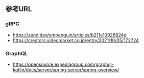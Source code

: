 

## 参考URL
### gRPC
- https://zenn.dev/empenguin/articles/b211e10926824d
- https://creators.videomarket.co.jp/entry/2021/10/05/172724
### GraphQL
- https://opensource.expediagroup.com/graphql-kotlin/docs/server/spring-server/spring-overview/